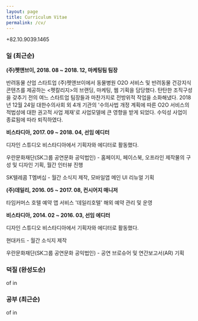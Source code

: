 ```yaml
---
layout: page
title: Curriculum Vitae
permalink: /cv/
---
```


+82.10.9039.1465

### 일 (최근순)


**(주)펫앤브이, 2018. 08 ~ 2018. 12, 마케팅팀 팀장**

반려동물 산업 스타트업 (주)펫앤브이에서 동물병원 O2O 서비스 및 반려동물 건강지식 콘텐츠를 제공하는 <펫칼리지>의 브랜딩, 마케팅, 웹 기획을 담당했다. 탄탄한 조직구성을 갖추기 전의 여느 스타트업 팀장들과 마찬가지로 전방위적 작업을 소화해냈다. 2018년 12월 24일 대한수의사회 외 4개 기관의 '수의사법 개정 계획에 따른 O2O 서비스의 적법성에 대한 권고적 사업 제재'로 사업모델에 큰 영향을 받게 되었다. 수익성 사업이 종료됨에 따라 퇴직하였다.

**비스타디아, 2017. 09 ~ 2018. 04, 선임 에디터**

디자인 스튜디오 비스타디아에서 기획자와 에디터로 활동했다. 

우란문화재단(SK그룹 공연문화 공익법인) - 홈페이지, 페이스북, 오프라인 제작물의 구성 및 디자인 기획, 월간 인터뷰 진행

SK텔레콤 T멤버십 - 월간 소식지 제작, 모바일앱 메인 UI 리뉴얼 기획


**(주)데일리, 2016. 05 ~ 2017. 08, 컨시어지 매니저**

타임커머스 호텔 예약 앱 서비스 '데일리호텔' 해외 예약 관리 및 운영


**비스타디아, 2014. 02 ~ 2016. 03, 선임 에디터**

디자인 스튜디오 비스타디아에서 기획자와 에디터로 활동했다.

현대카드 - 월간 소식지 제작 

우란문화재단(SK그룹 공연문화 공익법인) - 공연 브로슈어 및 연간보고서(AR) 기획



### 덕질 (완성도순)

of in

### 공부 (최근순)

of in